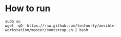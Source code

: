 # How to run

```shell
sudo su
wget -qO- https://raw.github.com/tenfourty/ansible-workstation/master/bootstrap.sh | bash

```


